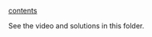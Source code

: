 [contents ](https://www.cs.hmc.edu/twiki/bin/view/CS5/Lab8)

See the video and solutions in this folder.
